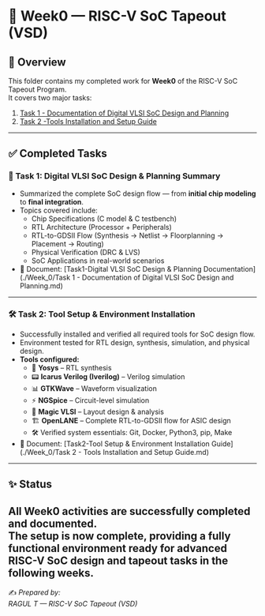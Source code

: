 # 📘 Week0 — RISC-V SoC Tapeout (VSD)

## 📌 Overview  
This folder contains my completed work for **Week0** of the RISC-V SoC Tapeout Program.  
It covers two major tasks:  

1. [Task 1 - Documentation of Digital VLSI SoC Design and Planning](./Task%201%20-%20Documentation%20of%20Digital%20VLSI%20SoC%20Design%20and%20Planning.md)
2. [Task 2 -Tools Installation and Setup Guide](./Task%202%20-Tools%20Installation%20and%20Setup%20Guide.md)

---

## ✅ Completed Tasks  

### 📝 Task 1: Digital VLSI SoC Design & Planning Summary  
- Summarized the complete SoC design flow — from **initial chip modeling** to **final integration**.  
- Topics covered include:  
  - Chip Specifications (C model & C testbench)  
  - RTL Architecture (Processor + Peripherals)  
  - RTL-to-GDSII Flow (Synthesis → Netlist → Floorplanning → Placement → Routing)  
  - Physical Verification (DRC & LVS)  
  - SoC Applications in real-world scenarios  
- 📄 Document: [Task1-Digital VLSI SoC Design & Planning Documentation](./Week_0/Task 1 - Documentation of Digital VLSI SoC Design and Planning.md)  

---

### 🛠️ Task 2: Tool Setup & Environment Installation  
- Successfully installed and verified all required tools for SoC design flow.  
- Environment tested for RTL design, synthesis, simulation, and physical design.  
- **Tools configured:**  
  - 🧠 **Yosys** – RTL synthesis  
  - 📟 **Icarus Verilog (Iverilog)** – Verilog simulation  
  - 📊 **GTKWave** – Waveform visualization  
  - ⚡ **NGSpice** – Circuit-level simulation  
  - 🎨 **Magic VLSI** – Layout design & analysis  
  - 🏗️ **OpenLANE** – Complete RTL-to-GDSII flow for ASIC design  
  - 🛠️ Verified system essentials: Git, Docker, Python3, pip, Make  
- 📄 Document: [Task2-Tool Setup & Environment Installation Guide](./Week_0/Task 2 - Tools Installation and Setup Guide.md)  

---

## ✨ Status  
All Week0 activities are **successfully completed and documented**.  
The setup is now complete, providing a fully functional environment ready for advanced RISC-V SoC design and tapeout tasks in the following weeks.
---

✍️ *Prepared by:<br>
RAGUL T — RISC-V SoC Tapeout (VSD)*

